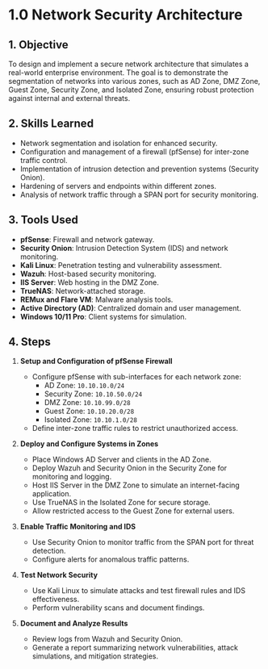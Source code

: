 
# 1.0 Network Security Architecture

## 1. Objective
To design and implement a secure network architecture that simulates a real-world enterprise environment. The goal is to demonstrate the segmentation of networks into various zones, such as AD Zone, DMZ Zone, Guest Zone, Security Zone, and Isolated Zone, ensuring robust protection against internal and external threats.

## 2. Skills Learned
- Network segmentation and isolation for enhanced security.
- Configuration and management of a firewall (pfSense) for inter-zone traffic control.
- Implementation of intrusion detection and prevention systems (Security Onion).
- Hardening of servers and endpoints within different zones.
- Analysis of network traffic through a SPAN port for security monitoring.

## 3. Tools Used
- **pfSense**: Firewall and network gateway.
- **Security Onion**: Intrusion Detection System (IDS) and network monitoring.
- **Kali Linux**: Penetration testing and vulnerability assessment.
- **Wazuh**: Host-based security monitoring.
- **IIS Server**: Web hosting in the DMZ Zone.
- **TrueNAS**: Network-attached storage.
- **REMux and Flare VM**: Malware analysis tools.
- **Active Directory (AD)**: Centralized domain and user management.
- **Windows 10/11 Pro**: Client systems for simulation.

## 4. Steps

1. **Setup and Configuration of pfSense Firewall**
   - Configure pfSense with sub-interfaces for each network zone:
     - AD Zone: `10.10.10.0/24`
     - Security Zone: `10.10.50.0/24`
     - DMZ Zone: `10.10.99.0/28`
     - Guest Zone: `10.10.20.0/28`
     - Isolated Zone: `10.10.1.0/28`
   - Define inter-zone traffic rules to restrict unauthorized access.

2. **Deploy and Configure Systems in Zones**
   - Place Windows AD Server and clients in the AD Zone.
   - Deploy Wazuh and Security Onion in the Security Zone for monitoring and logging.
   - Host IIS Server in the DMZ Zone to simulate an internet-facing application.
   - Use TrueNAS in the Isolated Zone for secure storage.
   - Allow restricted access to the Guest Zone for external users.

3. **Enable Traffic Monitoring and IDS**
   - Use Security Onion to monitor traffic from the SPAN port for threat detection.
   - Configure alerts for anomalous traffic patterns.

4. **Test Network Security**
   - Use Kali Linux to simulate attacks and test firewall rules and IDS effectiveness.
   - Perform vulnerability scans and document findings.

5. **Document and Analyze Results**
   - Review logs from Wazuh and Security Onion.
   - Generate a report summarizing network vulnerabilities, attack simulations, and mitigation strategies.
